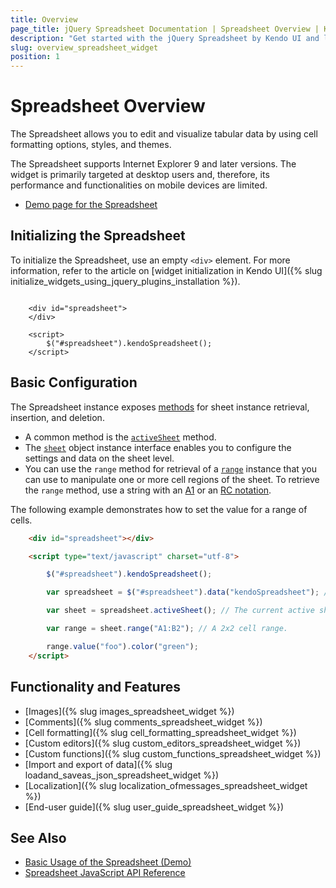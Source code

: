 ```yaml
---
title: Overview
page_title: jQuery Spreadsheet Documentation | Spreadsheet Overview | Kendo UI
description: "Get started with the jQuery Spreadsheet by Kendo UI and learn how to initialize and configure the widget."
slug: overview_spreadsheet_widget
position: 1
---
```


# Spreadsheet Overview

The Spreadsheet allows you to edit and visualize tabular data by using cell formatting options, styles, and themes.

The Spreadsheet supports Internet Explorer 9 and later versions. The widget is primarily targeted at desktop users and, therefore, its performance and functionalities on mobile devices are limited.

* [Demo page for the Spreadsheet](http://demos.telerik.com/kendo-ui/spreadsheet/index)

## Initializing the Spreadsheet

To initialize the Spreadsheet, use an empty `<div>` element. For more information, refer to the article on [widget initialization in Kendo UI]({% slug initialize_widgets_using_jquery_plugins_installation %}).

```dojo

    <div id="spreadsheet">
    </div>

    <script>
        $("#spreadsheet").kendoSpreadsheet();
    </script>
```

## Basic Configuration

The Spreadsheet instance exposes [methods](/api/javascript/ui/spreadsheet#methods) for sheet instance retrieval, insertion, and deletion.

* A common method is the [`activeSheet`](/api/javascript/ui/spreadsheet/methods/activesheet) method.
* The [`sheet`](/api/javascript/spreadsheet/sheet) object instance interface enables you to configure the settings and data on the sheet level.
* You can use the `range` method for retrieval of a [`range`](/api/javascript/spreadsheet/range) instance that you can use to manipulate one or more cell regions of the sheet. To retrieve the `range` method, use a string with an [A1](https://msdn.microsoft.com/en-us/library/bb211395.aspx) or an [RC notation](http://excelribbon.tips.net/T008803_Understanding_R1C1_References.html).

The following example demonstrates how to set the value for a range of cells.

``` html
    <div id="spreadsheet"></div>

    <script type="text/javascript" charset="utf-8">

        $("#spreadsheet").kendoSpreadsheet();

        var spreadsheet = $("#spreadsheet").data("kendoSpreadsheet"); // The widget instance.

        var sheet = spreadsheet.activeSheet(); // The current active sheet.

        var range = sheet.range("A1:B2"); // A 2x2 cell range.

        range.value("foo").color("green");
    </script>
```

## Functionality and Features

* [Images]({% slug images_spreadsheet_widget %})
* [Comments]({% slug comments_spreadsheet_widget %})
* [Cell formatting]({% slug cell_formatting_spreadsheet_widget %})
* [Custom editors]({% slug custom_editors_spreadsheet_widget %})
* [Custom functions]({% slug custom_functions_spreadsheet_widget %})
* [Import and export of data]({% slug loadand_saveas_json_spreadsheet_widget %})
* [Localization]({% slug localization_ofmessages_spreadsheet_widget %})
* [End-user guide]({% slug user_guide_spreadsheet_widget %})

## See Also

* [Basic Usage of the Spreadsheet (Demo)](http://demos.telerik.com/kendo-ui/spreadsheet/index)
* [Spreadsheet JavaScript API Reference](/api/javascript/ui/spreadsheet)
